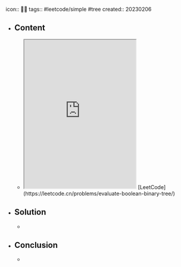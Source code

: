 icon:: 👨‍💻
tags:: #leetcode/simple #tree
created:: 20230206
- ## Content
  - <iframe src="https://leetcode.cn/problems/evaluate-boolean-binary-tree" style="height: 400px"></iframe>
    [LeetCode](https://leetcode.cn/problems/evaluate-boolean-binary-tree/)
- ## Solution
  -
- ## Conclusion
  -